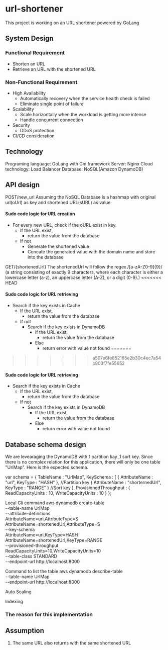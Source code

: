 # url-shortener
This project is working on an URL shortener powered by GoLang
## System Design

### Functional Requirement
* Shorten an URL
* Retrieve an URL with the shortened URL
### Non-Functional Requirement
* High Availability
  * Automatically recovery when the service health check is failed
  * Eliminate single point of failure
* Scalability
  * Scale horizontally when the workload is getting more intense
  * Handle concurrent connection
* Security
  * DDoS protection
* CI/CD consideration

  
## Technology 
Programing language: GoLang with Gin framework
Server: Nginx
Cloud technology: Load Balancer
Database: NoSQL(Amazon DynamoDB)

## API design
POST/new_url
Assuming the NoSQL Database is a hashmap with original url(oUrl) as key and shortened URL(sURL) as value

#### Sudo code logic for URL creation 
* For every new URL, check if the oURL exist in key.
  * If the URL exist,
    * return the value from the database
  * If not
    * Generate the shortened value
    * Concate the generated value with the domain name and store into the database 

GET/{shortenedUrl}
The shortenedUrl will follow the regex /[a-zA-Z0-9]{9}/ (a string consisting of exactly 9 characters, where each character is either a lowercase letter (a-z), an uppercase letter (A-Z), or a digit (0-9).)
<<<<<<< HEAD

#### Sudo code logic for URL retrieving
* Search if the key exists in Cache
  * If the URL exist,
    * return the value from the database
  * If not
    * Search if the key exists in DynamoDB
      * If the URL exist,
        * return the value from the database
      * Else
        * return error with value not found
=======
>>>>>>> a507e6fe852165e2b30c4ec7a54c903f7fe55652

#### Sudo code logic for URL retrieving
* Search if the key exists in Cache
  * If the URL exist,
    * return the value from the database
  * If not
    * Search if the key exists in DynamoDB
      * If the URL exist,
        * return the value from the database
      * Else
        * return error with value not found
## Database schema design
We are levearaging the DynamoDB with 1 partition kay ,1 sort key. Since there is no complex relation for this application, there will only be one table "UrlMap". Here is the expected schema.

var schema = {
    TableName : "UrlMap",
    KeySchema : [ {
        AttributeName : "url",
        KeyType : "HASH"
    }, //Partition key
    {
        AttributeName : "shorternedUrl",
        KeyType : "RANGE"
    } //Sort key
    ],
    ProvisionedThroughput : {
        ReadCapacityUnits : 10,
        WriteCapacityUnits : 10
    }
};

Local Cli command
aws dynamodb create-table \
    --table-name UrlMap \
    --attribute-definitions \
        AttributeName=url,AttributeType=S \
        AttributeName=shortenedUrl,AttributeType=S \
    --key-schema \
        AttributeName=url,KeyType=HASH \
        AttributeName=shortenedUrl,KeyType=RANGE \
    --provisioned-throughput \
        ReadCapacityUnits=10,WriteCapacityUnits=10 \
    --table-class STANDARD \
    --endpoint-url http://localhost:8000

Command to list the table
aws dynamodb describe-table \
    --table-name UrlMap \
    --endpoint-url http://localhost:8000


Auto Scaling

Indexing


### The reason for this implementation

## Assumption
1. The same URL also returns with the same shortened URL
